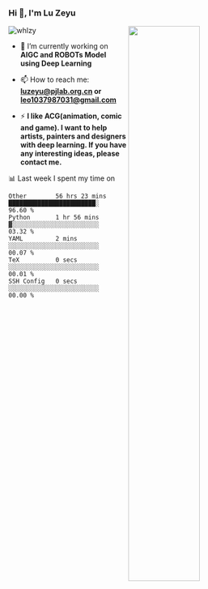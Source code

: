 ### Hi 👋, I'm Lu Zeyu

<img src="https://komarev.com/ghpvc/?username=whlzy&label=Profile%20views&color=0e75b6&style=flat" alt="whlzy" />
<img align="right" width="53%" src="https://github-readme-stats.vercel.app/api?username=whlzy&show_icons=true">

- 🔭 I’m currently working on **AIGC and ROBOTs Model using Deep Learning**

- 📫 How to reach me: **luzeyu@pjlab.org.cn or leo1037987031@gmail.com**

- ⚡ **I like ACG(animation, comic and game). I want to help artists, painters and designers with deep learning. If you have any interesting ideas, please contact me.**

📊 Last week I spent my time on

<!--START_SECTION:waka-->

```text
Other        56 hrs 23 mins  ████████████████████████░   96.60 %
Python       1 hr 56 mins    ▓░░░░░░░░░░░░░░░░░░░░░░░░   03.32 %
YAML         2 mins          ░░░░░░░░░░░░░░░░░░░░░░░░░   00.07 %
TeX          0 secs          ░░░░░░░░░░░░░░░░░░░░░░░░░   00.01 %
SSH Config   0 secs          ░░░░░░░░░░░░░░░░░░░░░░░░░   00.00 %
```

<!--END_SECTION:waka-->

